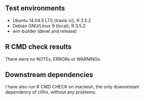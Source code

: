 ## Test environments
* Ubuntu 14.04.5 LTS (travis-ci), R 3.5.2
* Debian GNU/Linux 9 (local), R 3.5.2
* win-builder (devel and release)

## R CMD check results
There were no NOTEs, ERRORs or WARNINGs.

## Downstream dependencies
I have also run R CMD CHECK on macleish, the only downstream dependency of 
clifro, without any problems.
